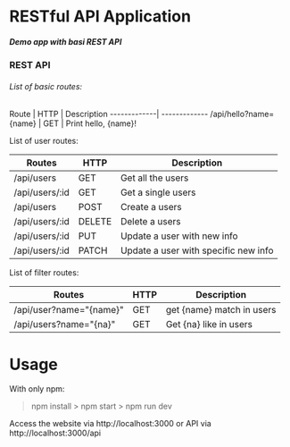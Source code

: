 # RESTful API Application
##### Demo app with basi REST API

### REST API
###### List of basic routes:

Route | HTTP | Description
-------------| -------------
/api/hello?name={name} | GET | Print hello, {name}!

List of user routes:

Routes | HTTP | Description
-------| -----| -----------
/api/users| GET | Get all the users
/api/users/:id |GET | Get a single users
/api/users | POST | Create a users
/api/users/:id | DELETE | Delete a users
/api/users/:id | PUT | Update a user with new info
/api/users/:id | PATCH | Update a user with specific new info

List of filter routes:

Routes | HTTP | Description
-------| -----| -----------
/api/user?name="{name}" | GET | get {name} match in users
/api/users?name="{na}" | GET | Get {na} like in users

# Usage
With only npm:

> npm install >
> npm start >
> npm run dev


Access the website via http://localhost:3000 or API via http://localhost:3000/api
